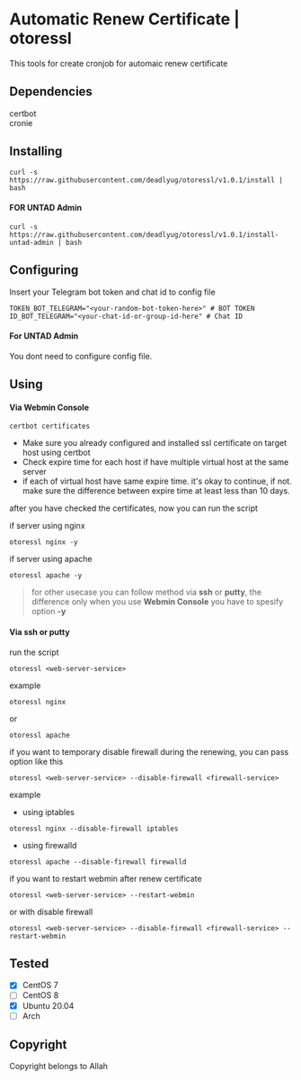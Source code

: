 # Automatic Renew Certificate | otoressl

This tools for create cronjob for automaic renew certificate

## Dependencies
certbot
<br>
cronie

## Installing
```
curl -s https://raw.githubusercontent.com/deadlyug/otoressl/v1.0.1/install | bash
```

#### FOR UNTAD Admin
```
curl -s https://raw.githubusercontent.com/deadlyug/otoressl/v1.0.1/install-untad-admin | bash
```

## Configuring
Insert your Telegram bot token and chat id to config file
```
TOKEN_BOT_TELEGRAM="<your-random-bot-token-here>" # BOT TOKEN
ID_BOT_TELEGRAM="<your-chat-id-or-group-id-here" # Chat ID
```
#### For UNTAD Admin 
You dont need to configure config file. 

## Using

#### Via Webmin Console

```
certbot certificates
```

- Make sure you already configured and installed ssl certificate on target host using certbot
- Check expire time for each host if have multiple virtual host at the same server
- if each of virtual host have same expire time. it's okay to continue, if not. make sure the difference between expire time at least less than 10 days.

after you have checked the certificates, now you can run the script

if server using nginx

```
otoressl nginx -y
```

if server using apache

```
otoressl apache -y
```

> for other usecase you can follow method via **ssh** or **putty**, the difference only when you use **Webmin Console** you have to spesify option **-y**

#### Via ssh or putty 

run the script

```
otoressl <web-server-service>
```

example

```
otoressl nginx
```

or

```
otoressl apache
```

if you want to temporary disable firewall during the renewing, you can pass option like this 

```
otoressl <web-server-service> --disable-firewall <firewall-service>
```

example

- using iptables
```
otoressl nginx --disable-firewall iptables
```
- using firewalld 
```
otoressl apache --disable-firewall firewalld
```

if you want to restart webmin after renew certificate


```
otoressl <web-server-service> --restart-webmin
```

or with disable firewall

```
otoressl <web-server-service> --disable-firewall <firewall-service> --restart-webmin
```

## Tested
- [x] CentOS 7
- [ ] CentOS 8
- [x] Ubuntu 20.04
- [ ] Arch

## Copyright
Copyright belongs to Allah
